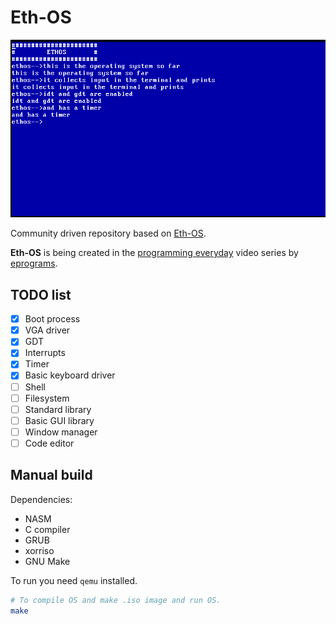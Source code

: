 # Eth-OS
<img src="./.github/imgs/os-screenshot.png" />

Community driven repository based on
[Eth-OS](https://github.com/ethanprogramser/eth-os).

__Eth-OS__ is being created in the
[programming everyday](https://www.youtube.com/watch?v=fyZ0Gs9W194&list=PL29dTm11fF9QNI7_xIxwjcaLFCeNhaCym&pp=iAQB)
video series by [eprograms](https://www.youtube.com/@eprograms).

## TODO list
* [x] Boot process
* [x] VGA driver
* [x] GDT
* [x] Interrupts
* [x] Timer
* [x] Basic keyboard driver
* [ ] Shell
* [ ] Filesystem
* [ ] Standard library
* [ ] Basic GUI library
* [ ] Window manager
* [ ] Code editor

## Manual build
Dependencies:
* NASM
* C compiler
* GRUB
* xorriso
* GNU Make

To run you need `qemu` installed.

``` sh
# To compile OS and make .iso image and run OS.
make
```
